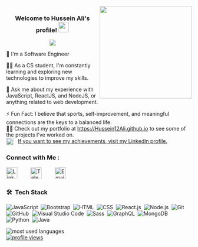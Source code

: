 
<img width="250" align="right" src="https://c.tenor.com/_DOBjnGspYAAAAAM/code-coding.gif">

<h3 align="center">
  Welcome to Hussein Ali's profile!
  <img src="https://media.giphy.com/media/hvRJCLFzcasrR4ia7z/giphy.gif" width="28">
</h3>

<!-- Typing SVG by DenverCoder1 - https://github.com/DenverCoder1/readme-typing-svg -->
<p align="center">
  <a href="https://github.com/DenverCoder1/readme-typing-svg"><img src="https://readme-typing-svg.herokuapp.com/?lines=Full-stack%20web%20developer;Always%20learning%20new%20things&font=Fira%20Code&center=true&width=440&height=45&color=f75c7e&vCenter=true&size=22"></a>
</p> 
<p>🏢 I'm a Software Engineer</p>
<p>👨‍💻 As a CS student, I'm constantly learning and exploring new technologies to improve my skills.</p>
<p>💬 Ask me about my experience with JavaScript, ReactJS, and NodeJS, or anything related to web development.</p>
<p>
  ⚡ Fun Fact: I believe that sports, self-improvement, and meaningful connections are the keys to a balanced life.<br>
  👨‍💻 Check out my portfolio at 
  <a href="https://Hussein12Ali.github.io" target="_blank">https://Hussein12Ali.github.io</a> 
  to see some of the projects I've worked on.<br>
  <img src="https://cdn-icons-png.flaticon.com/512/174/174857.png" alt="LinkedIn" width="20" style="vertical-align:middle;margin-right:8px;">
  <a href="https://www.linkedin.com/in/husseinali0246" target="_blank">
    If you want to see my achievements, visit my LinkedIn profile.
  </a>
</p>

</p>



### Connect with Me :

<a href="https://www.linkedin.com/in/husseinali0246" target="_blank" rel="noopener noreferrer" style="display: inline-block; margin-right: 32px;">
  <img src="https://cdn-icons-png.flaticon.com/512/174/174857.png" alt="LinkedIn" style="width: 30px; height: 30px;">
</a>

<a href="https://t.me/Hussein_Ali_01_01" target="_blank" rel="noopener noreferrer" style="display: inline-block; margin-right: 32px;">
  <img src="https://cdn-icons-png.flaticon.com/512/2111/2111646.png" alt="Telegram" style="width: 30px; height: 30px;">
</a>

<a href="mailto:husseinali0246@gmail.com" target="_blank" rel="noopener noreferrer" style="display: inline-block;">
  <img src="https://cdn-icons-png.flaticon.com/512/732/732200.png" alt="Email" style="width: 30px; height: 30px;">
</a>





### 🛠 &nbsp;Tech Stack
![JavaScript](https://img.shields.io/badge/-JavaScript-05122A?style=flat&logo=javascript)&nbsp;
![Bootstrap](https://img.shields.io/badge/-Bootstrap-05122A?style=flat&logo=bootstrap&logoColor=563D7C)&nbsp;
![HTML](https://img.shields.io/badge/-HTML-05122A?style=flat&logo=HTML5)&nbsp;
![CSS](https://img.shields.io/badge/-CSS-05122A?style=flat&logo=CSS3&logoColor=1572B6)&nbsp;
![React.js](https://img.shields.io/badge/-React-05122A?style=flat&logo=react)&nbsp;
![Node.js](https://img.shields.io/badge/-Node.js-05122A?style=flat&logo=node.js&logoColor=339933)&nbsp;
![Git](https://img.shields.io/badge/-Git-05122A?style=flat&logo=git)&nbsp;
![GitHub](https://img.shields.io/badge/-GitHub-05122A?style=flat&logo=github)&nbsp;
![Visual Studio Code](https://img.shields.io/badge/-Visual%20Studio%20Code-05122A?style=flat&logo=visual-studio-code&logoColor=007ACC)&nbsp;
![Sass](https://img.shields.io/badge/-Sass-05122A?style=flat&logo=sass)&nbsp;
![GraphQL](https://img.shields.io/badge/-GraphQL-05122A?style=flat&logo=GraphQL)&nbsp;
![MongoDB](https://img.shields.io/badge/-MongoDB-05122A?style=flat&logo=MongoDB)&nbsp;
![Python](https://img.shields.io/badge/-Python-05122A?style=flat&logo=python)&nbsp;
![Java](https://img.shields.io/badge/-Java-05122A?style=flat&logo=java&logoColor=007396)&nbsp;




<img align="left" src="https://github-readme-stats.vercel.app/api/top-langs?username=Hussein12Ali&show_icons=true&locale=en&layout=compact&theme=radical" alt="most used languages" />
<br>
<a href="https://komarev.com/ghpvc/?username=Hussein12Ali&style=for-the-badge">
    <img src="https://komarev.com/ghpvc/?username=Hussein12Ali&style=for-the-badge" alt="profile views" />
</a>

